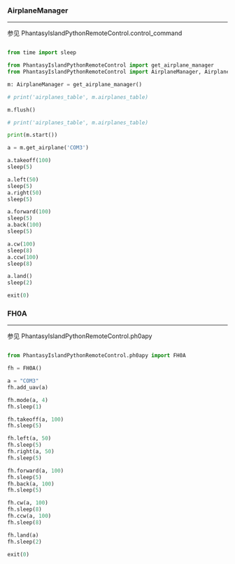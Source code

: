 
### AirplaneManager

---

参见 PhantasyIslandPythonRemoteControl.control_command


```python

from time import sleep

from PhantasyIslandPythonRemoteControl import get_airplane_manager
from PhantasyIslandPythonRemoteControl import AirplaneManager, AirplaneController

m: AirplaneManager = get_airplane_manager()

# print('airplanes_table', m.airplanes_table)

m.flush()

# print('airplanes_table', m.airplanes_table)

print(m.start())

a = m.get_airplane('COM3')

a.takeoff(100)
sleep(5)

a.left(50)
sleep(5)
a.right(50)
sleep(5)

a.forward(100)
sleep(5)
a.back(100)
sleep(5)

a.cw(100)
sleep(8)
a.ccw(100)
sleep(8)

a.land()
sleep(2)

exit(0)

```


### FH0A

---

参见 PhantasyIslandPythonRemoteControl.ph0apy


```python

from PhantasyIslandPythonRemoteControl.ph0apy import FH0A

fh = FH0A()

a = "COM3"
fh.add_uav(a)

fh.mode(a, 4)
fh.sleep(1)

fh.takeoff(a, 100)
fh.sleep(5)

fh.left(a, 50)
fh.sleep(5)
fh.right(a, 50)
fh.sleep(5)

fh.forward(a, 100)
fh.sleep(5)
fh.back(a, 100)
fh.sleep(5)

fh.cw(a, 100)
fh.sleep(8)
fh.ccw(a, 100)
fh.sleep(8)

fh.land(a)
fh.sleep(2)

exit(0)

```

